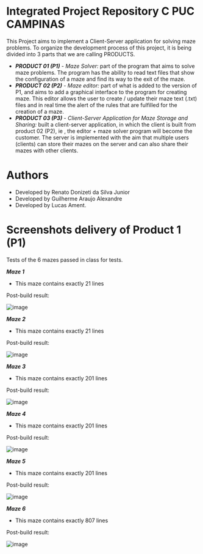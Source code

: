 # Integrated Project Repository C PUC CAMPINAS

This Project aims to implement a Client-Server application for solving maze problems.
To organize the development process of this project, it is being divided into 3 parts that we are calling PRODUCTS.

- ***PRODUCT 01 (P1)*** - *Maze Solver:* part of the program that aims to solve maze problems. The program has the ability to read text files that show the configuration of a maze and find its way to the exit of the maze.
- ***PRODUCT 02 (P2)*** - *Maze editor:* part of what is added to the version of P1, and aims to add a graphical interface to the program for creating maze. This editor allows the user to create / update their maze text (.txt) files and in real time the alert of the rules that are fulfilled for the creation of a maze.
- ***PRODUCT 03 (P3)*** - *Client-Server Application for Maze Storage and Sharing:* built a client-server application, in which the client is built from product 02 (P2), ie , the editor + maze solver program will become the customer. The server is implemented with the aim that multiple users (clients) can store their mazes on the server and can also share their mazes with other clients.

# Authors

- Developed by Renato Donizeti da Silva Junior
- Developed by Guilherme Araujo Alexandre
- Developed by Lucas Ament.

# Screenshots delivery of Product 1 (P1)

Tests of the 6 mazes passed in class for tests.

***Maze 1***
- This maze contains exactly 21 lines

Post-build result:

![image](https://user-images.githubusercontent.com/69830140/114288337-440c2680-9a45-11eb-93b3-4eaa26fc5662.png)

***Maze 2***
- This maze contains exactly 21 lines

Post-build result:

![image](https://user-images.githubusercontent.com/69830140/114288353-6b62f380-9a45-11eb-88a8-fabf8e9eb898.png)

***Maze 3***
- This maze contains exactly 201 lines

Post-build result:

![image](https://user-images.githubusercontent.com/69830140/114290175-f1863680-9a53-11eb-8ec5-f2843f9c06d2.png)

***Maze 4***
- This maze contains exactly 201 lines

Post-build result:

![image](https://user-images.githubusercontent.com/69830140/114290223-4a55cf00-9a54-11eb-8504-50f6f1071151.png)

***Maze 5***
- This maze contains exactly 201 lines

Post-build result:

![image](https://user-images.githubusercontent.com/69830140/114290239-6f4a4200-9a54-11eb-97ea-4c2737ffc65f.png)

***Maze 6***
- This maze contains exactly 807 lines

Post-build result:

![image](https://user-images.githubusercontent.com/69830140/114290254-93a61e80-9a54-11eb-9d91-dad23517bded.png)

